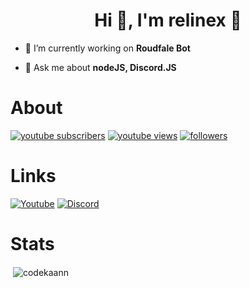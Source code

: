   
  <h1 align="center">Hi 👋, I'm relinex 🌙</h1>
  
  
  - 🔭 I’m currently working on **Roudfale Bot**

  - 💬 Ask me about **nodeJS, Discord.JS**
  
  

# About
  <a href="https://www.youtube.com/channel/UCdwVT8KjsAW3EaypRsP4fYw?sub_confirmation=1">
    <img alt="youtube subscribers" title="Subscribe My YouTube Channel" src="https://img.shields.io/youtube/channel/subscribers/UCdwVT8KjsAW3EaypRsP4fYw?color=%23E05D44&label=SUBSCRIBE&logo=youtube&style=for-the-badge&labelColor=CE4630"/></a> 
    <a href="https://www.youtube.com/channel/UCdwVT8KjsAW3EaypRsP4fYw">
   <img alt="youtube views" title="My YouTube Views" src="https://img.shields.io/youtube/channel/views/UCdwVT8KjsAW3EaypRsP4fYw?color=%23E1AD0E&logo=youtube&style=for-the-badge&labelColor=C79600"/></a> 
  <a href="https://github.com/codekaann">
    <img alt="followers" title="Follow My Github Profile" src="https://img.shields.io/github/followers/codekaann?color=236ad3&labelColor=1155ba&style=for-the-badge&logo=github&label=FOLLOW"/></a>
</p>

# Links

[![Youtube](https://img.shields.io/badge/-YouTube-red?style=for-the-badge&logo=youtube&logoColor=white)](https://www.youtube.com/channel/UCdwVT8KjsAW3EaypRsP4fYw)
[![Discord](https://img.shields.io/badge/Discord-7289DA?style=for-the-badge&logo=discord&logoColor=white)](https://discord.gg/lenoscraft)

# Stats

<p>&nbsp;<img align="center" src="https://github-readme-stats.vercel.app/api?username=codekaann&show_icons=true&locale=en" alt="codekaann" /></p>


